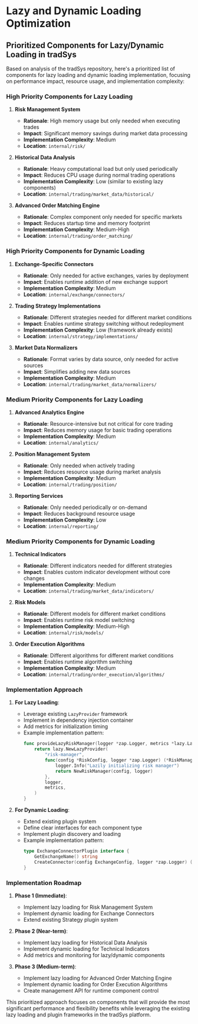 # Lazy and Dynamic Loading Optimization

## Prioritized Components for Lazy/Dynamic Loading in tradSys

Based on analysis of the tradSys repository, here's a prioritized list of components for lazy loading and dynamic loading implementation, focusing on performance impact, resource usage, and implementation complexity:

### High Priority Components for Lazy Loading

1. **Risk Management System**
   - **Rationale**: High memory usage but only needed when executing trades
   - **Impact**: Significant memory savings during market data processing
   - **Implementation Complexity**: Medium
   - **Location**: `internal/risk/`

2. **Historical Data Analysis**
   - **Rationale**: Heavy computational load but only used periodically
   - **Impact**: Reduces CPU usage during normal trading operations
   - **Implementation Complexity**: Low (similar to existing lazy components)
   - **Location**: `internal/trading/market_data/historical/`

3. **Advanced Order Matching Engine**
   - **Rationale**: Complex component only needed for specific markets
   - **Impact**: Reduces startup time and memory footprint
   - **Implementation Complexity**: Medium-High
   - **Location**: `internal/trading/order_matching/`

### High Priority Components for Dynamic Loading

1. **Exchange-Specific Connectors**
   - **Rationale**: Only needed for active exchanges, varies by deployment
   - **Impact**: Enables runtime addition of new exchange support
   - **Implementation Complexity**: Medium
   - **Location**: `internal/exchange/connectors/`

2. **Trading Strategy Implementations**
   - **Rationale**: Different strategies needed for different market conditions
   - **Impact**: Enables runtime strategy switching without redeployment
   - **Implementation Complexity**: Low (framework already exists)
   - **Location**: `internal/strategy/implementations/`

3. **Market Data Normalizers**
   - **Rationale**: Format varies by data source, only needed for active sources
   - **Impact**: Simplifies adding new data sources
   - **Implementation Complexity**: Medium
   - **Location**: `internal/trading/market_data/normalizers/`

### Medium Priority Components for Lazy Loading

1. **Advanced Analytics Engine**
   - **Rationale**: Resource-intensive but not critical for core trading
   - **Impact**: Reduces memory usage for basic trading operations
   - **Implementation Complexity**: Medium
   - **Location**: `internal/analytics/`

2. **Position Management System**
   - **Rationale**: Only needed when actively trading
   - **Impact**: Reduces resource usage during market analysis
   - **Implementation Complexity**: Medium
   - **Location**: `internal/trading/position/`

3. **Reporting Services**
   - **Rationale**: Only needed periodically or on-demand
   - **Impact**: Reduces background resource usage
   - **Implementation Complexity**: Low
   - **Location**: `internal/reporting/`

### Medium Priority Components for Dynamic Loading

1. **Technical Indicators**
   - **Rationale**: Different indicators needed for different strategies
   - **Impact**: Enables custom indicator development without core changes
   - **Implementation Complexity**: Medium
   - **Location**: `internal/trading/market_data/indicators/`

2. **Risk Models**
   - **Rationale**: Different models for different market conditions
   - **Impact**: Enables runtime risk model switching
   - **Implementation Complexity**: Medium-High
   - **Location**: `internal/risk/models/`

3. **Order Execution Algorithms**
   - **Rationale**: Different algorithms for different market conditions
   - **Impact**: Enables runtime algorithm switching
   - **Implementation Complexity**: Medium
   - **Location**: `internal/trading/order_execution/algorithms/`

### Implementation Approach

1. **For Lazy Loading**:
   - Leverage existing `LazyProvider` framework
   - Implement in dependency injection container
   - Add metrics for initialization timing
   - Example implementation pattern:
     ```go
     func provideLazyRiskManager(logger *zap.Logger, metrics *lazy.LazyLoadingMetrics) *lazy.LazyProvider {
         return lazy.NewLazyProvider(
             "risk-manager",
             func(config *RiskConfig, logger *zap.Logger) (*RiskManager, error) {
                 logger.Info("Lazily initializing risk manager")
                 return NewRiskManager(config, logger)
             },
             logger,
             metrics,
         )
     }
     ```

2. **For Dynamic Loading**:
   - Extend existing plugin system
   - Define clear interfaces for each component type
   - Implement plugin discovery and loading
   - Example implementation pattern:
     ```go
     type ExchangeConnectorPlugin interface {
         GetExchangeName() string
         CreateConnector(config ExchangeConfig, logger *zap.Logger) (ExchangeConnector, error)
     }
     ```

### Implementation Roadmap

1. **Phase 1 (Immediate)**:
   - Implement lazy loading for Risk Management System
   - Implement dynamic loading for Exchange Connectors
   - Extend existing Strategy plugin system

2. **Phase 2 (Near-term)**:
   - Implement lazy loading for Historical Data Analysis
   - Implement dynamic loading for Technical Indicators
   - Add metrics and monitoring for lazy/dynamic components

3. **Phase 3 (Medium-term)**:
   - Implement lazy loading for Advanced Order Matching Engine
   - Implement dynamic loading for Order Execution Algorithms
   - Create management API for runtime component control

This prioritized approach focuses on components that will provide the most significant performance and flexibility benefits while leveraging the existing lazy loading and plugin frameworks in the tradSys platform.

